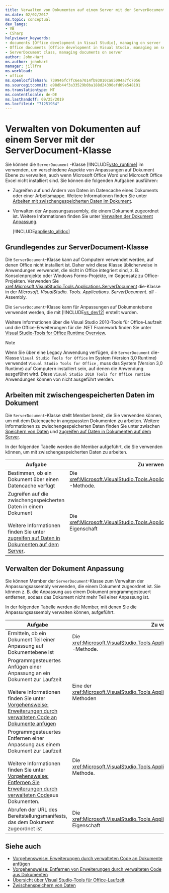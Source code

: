 ```yaml
---
title: Verwalten von Dokumenten auf einem Server mit der ServerDocument-Klasse
ms.date: 02/02/2017
ms.topic: conceptual
dev_langs:
- VB
- CSharp
helpviewer_keywords:
- documents [Office development in Visual Studio], managing on server
- Office documents [Office development in Visual Studio, managing on server
- ServerDocument class, managing documents on server
author: John-Hart
ms.author: johnhart
manager: jillfra
ms.workload:
- office
ms.openlocfilehash: 739946fc7fc6ea7014fb93010ca85094a7fc7056
ms.sourcegitcommit: e98db44f3a33529b0ba188d24390efd09e548191
ms.translationtype: MT
ms.contentlocale: de-DE
ms.lasthandoff: 09/25/2019
ms.locfileid: "71251934"
---
```

# <a name="manage-documents-on-a-server-by-using-the-serverdocument-class"></a>Verwalten von Dokumenten auf einem Server mit der ServerDocument-Klasse
  Sie können die `ServerDocument` -Klasse [!INCLUDE[vsto_runtime](../vsto/includes/vsto-runtime-md.md)] im verwenden, um verschiedene Aspekte von Anpassungen auf Dokument Ebene zu verwalten, auch wenn Microsoft Office Word und Microsoft Office Excel nicht installiert sind. Sie können die folgenden Aufgaben ausführen:

- Zugreifen auf und Ändern von Daten im Datencache eines Dokuments oder einer Arbeitsmappe. Weitere Informationen finden Sie unter [Arbeiten mit zwischengespeicherten Daten im Dokument](#CachedData).

- Verwalten der Anpassungsassembly, die einem Dokument zugeordnet ist. Weitere Informationen finden Sie unter [Verwalten der Dokument Anpassung](#CustomizationInfo).

  [!INCLUDE[appliesto_alldoc](../vsto/includes/appliesto-alldoc-md.md)]

## <a name="understand-the-serverdocument-class"></a>Grundlegendes zur ServerDocument-Klasse
 Die `ServerDocument`-Klasse kann auf Computern verwendet werden, auf denen Office nicht installiert ist. Daher wird diese Klasse üblicherweise in Anwendungen verwendet, die nicht in Office integriert sind, z. B. Konsolenprojekte oder Windows Forms-Projekte, im Gegensatz zu Office-Projekten. Verwenden Sie <xref:Microsoft.VisualStudio.Tools.Applications.ServerDocument> die-Klasse in der *Microsoft. VisualStudio. Tools. Applications. ServerDocument. dll* -Assembly.

 Die `ServerDocument`-Klasse kann für Anpassungen auf Dokumentebene verwendet werden, die mit [!INCLUDE[vs_dev12](../vsto/includes/vs-dev12-md.md)] erstellt wurden.

 Weitere Informationen über die Visual Studio 2010-Tools für Office-Laufzeit und die Office-Erweiterungen für die .NET Framework finden Sie unter [Visual Studio-Tools for Office Runtime Overview](../vsto/visual-studio-tools-for-office-runtime-overview.md).

> [!NOTE]
> Wenn Sie über eine Legacy Anwendung verfügen, die `ServerDocument` die-Klasse `Visual Studio Tools for Office` im System (Version 3,0 Runtime) verwendet `Visual Studio Tools for Office` , muss das System (Version 3,0 Runtime) auf Computern installiert sein, auf denen die Anwendung ausgeführt wird. Diese `Visual Studio 2010 Tools for Office runtime` Anwendungen können von nicht ausgeführt werden.

## <a name="CachedData"></a>Arbeiten mit zwischengespeicherten Daten im Dokument
 Die `ServerDocument`-Klasse stellt Member bereit, die Sie verwenden können, um mit dem Datencache in angepassten Dokumenten zu arbeiten. Weitere Informationen zu zwischengespeicherten Daten finden Sie unter zwischen [Speichern von Daten](../vsto/caching-data.md) und [zugreifen auf Daten in Dokumenten auf dem Server](../vsto/accessing-data-in-documents-on-the-server.md).

 In der folgenden Tabelle werden die Member aufgeführt, die Sie verwenden können, um mit zwischengespeicherten Daten zu arbeiten.

|Aufgabe|Zu verwendender Member|
|----------|-------------------|
|Bestimmen, ob ein Dokument über einen Datencache verfügt|Die <xref:Microsoft.VisualStudio.Tools.Applications.ServerDocument.IsCacheEnabled%2A> -Methode.|
|Zugreifen auf die zwischengespeicherten Daten in einem Dokument<br /><br /> Weitere Informationen finden Sie unter [zugreifen auf Daten in Dokumenten auf dem Server](../vsto/accessing-data-in-documents-on-the-server.md).|Die <xref:Microsoft.VisualStudio.Tools.Applications.ServerDocument.CachedData%2A>-Eigenschaft|

## <a name="CustomizationInfo"></a>Verwalten der Dokument Anpassung
 Sie können Member der `ServerDocument`-Klasse zum Verwalten der Anpassungsassembly verwenden, die einem Dokument zugeordnet ist. Sie können z. B. die Anpassung aus einem Dokument programmgesteuert entfernen, sodass das Dokument nicht mehr Teil einer Anpassung ist.

 In der folgenden Tabelle werden die Member, mit denen Sie die Anpassungsassembly verwalten können, aufgeführt.

|Aufgabe|Zu verwendender Member|
|----------|-------------------|
|Ermitteln, ob ein Dokument Teil einer Anpassung auf Dokumentebene ist|Die <xref:Microsoft.VisualStudio.Tools.Applications.ServerDocument.GetCustomizationVersion%2A> -Methode.|
|Programmgesteuertes Anfügen einer Anpassung an ein Dokument zur Laufzeit<br /><br /> Weitere Informationen finden Sie unter [Vorgehensweise: Erweiterungen durch verwalteten Code an Dokumente anfügen](../vsto/how-to-attach-managed-code-extensions-to-documents.md)|Eine der <xref:Microsoft.VisualStudio.Tools.Applications.ServerDocument.AddCustomization%2A>-Methoden|
|Programmgesteuertes Entfernen einer Anpassung aus einem Dokument zur Laufzeit<br /><br /> Weitere Informationen finden Sie unter [Vorgehensweise: Entfernen Sie Erweiterungen durch verwalteten Code](../vsto/how-to-remove-managed-code-extensions-from-documents.md)aus Dokumenten.|Die <xref:Microsoft.VisualStudio.Tools.Applications.ServerDocument.RemoveCustomization%2A> -Methode.|
|Abrufen der URL des Bereitstellungsmanifests, das dem Dokument zugeordnet ist|Die <xref:Microsoft.VisualStudio.Tools.Applications.ServerDocument.DeploymentManifestUrl%2A>-Eigenschaft|

## <a name="see-also"></a>Siehe auch
- [Vorgehensweise: Erweiterungen durch verwalteten Code an Dokumente anfügen](../vsto/how-to-attach-managed-code-extensions-to-documents.md)
- [Vorgehensweise: Entfernen von Erweiterungen durch verwalteten Code aus Dokumenten](../vsto/how-to-remove-managed-code-extensions-from-documents.md)
- [Übersicht über Visual Studio-Tools für Office-Laufzeit](../vsto/visual-studio-tools-for-office-runtime-overview.md)
- [Zwischenspeichern von Daten](../vsto/caching-data.md)
